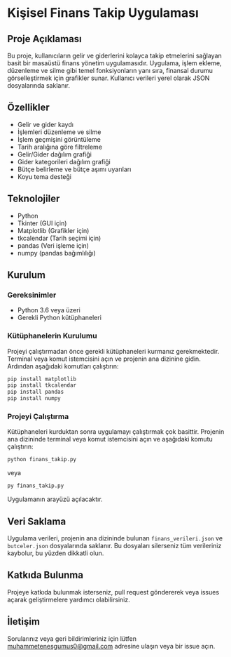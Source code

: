 # Kişisel Finans Takip Uygulaması

## Proje Açıklaması
Bu proje, kullanıcıların gelir ve giderlerini kolayca takip etmelerini sağlayan basit bir masaüstü finans yönetim uygulamasıdır. Uygulama, işlem ekleme, düzenleme ve silme gibi temel fonksiyonların yanı sıra, finansal durumu görselleştirmek için grafikler sunar. Kullanıcı verileri yerel olarak JSON dosyalarında saklanır.

## Özellikler
- Gelir ve gider kaydı
- İşlemleri düzenleme ve silme
- İşlem geçmişini görüntüleme
- Tarih aralığına göre filtreleme
- Gelir/Gider dağılım grafiği
- Gider kategorileri dağılım grafiği
- Bütçe belirleme ve bütçe aşımı uyarıları
- Koyu tema desteği

## Teknolojiler
- Python
- Tkinter (GUI için)
- Matplotlib (Grafikler için)
- tkcalendar (Tarih seçimi için)
- pandas (Veri işleme için)
- numpy (pandas bağımlılığı)

## Kurulum

### Gereksinimler
- Python 3.6 veya üzeri
- Gerekli Python kütüphaneleri

### Kütüphanelerin Kurulumu
Projeyi çalıştırmadan önce gerekli kütüphaneleri kurmanız gerekmektedir. Terminal veya komut istemcisini açın ve projenin ana dizinine gidin. Ardından aşağıdaki komutları çalıştırın:

```bash
pip install matplotlib
pip install tkcalendar
pip install pandas
pip install numpy
```

### Projeyi Çalıştırma
Kütüphaneleri kurduktan sonra uygulamayı çalıştırmak çok basittir. Projenin ana dizininde terminal veya komut istemcisini açın ve aşağıdaki komutu çalıştırın:

```bash
python finans_takip.py
```

veya

```bash
py finans_takip.py
```

Uygulamanın arayüzü açılacaktır.

## Veri Saklama
Uygulama verileri, projenin ana dizininde bulunan `finans_verileri.json` ve `butceler.json` dosyalarında saklanır. Bu dosyaları silerseniz tüm verileriniz kaybolur, bu yüzden dikkatli olun.

## Katkıda Bulunma
Projeye katkıda bulunmak isterseniz, pull request göndererek veya issues açarak geliştirmelere yardımcı olabilirsiniz.

## İletişim
Sorularınız veya geri bildirimleriniz için lütfen muhammetenesgumus0@gmail.com adresine ulaşın veya bir issue açın. 
